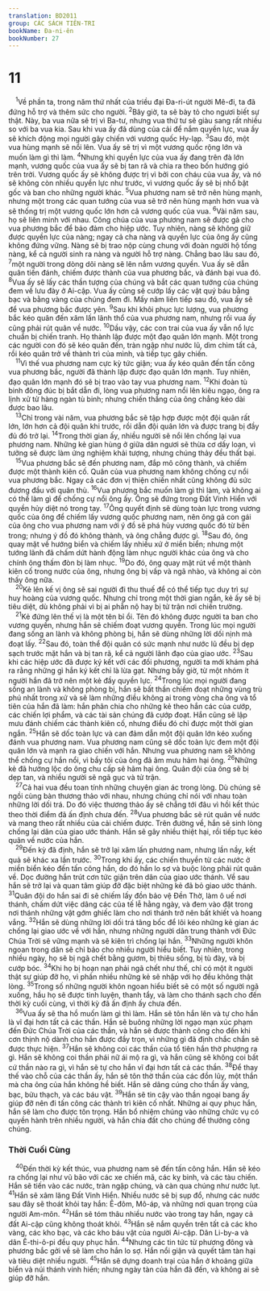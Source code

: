 ```yaml
---
translation: BD2011
group: CÁC SÁCH TIÊN-TRI
bookName: Đa-ni-ên 
bookNumber: 27
---
```


<div class="title"><h1>11</h1></div>
<span class="verse da_11_1"> <sup>1</sup>Về phần ta, trong năm thứ nhất của triều đại Ða-ri-út người Mê-đi, ta đã đứng hỗ trợ và thêm sức cho người. </span>
<span class="verse da_11_2"><sup>2</sup>Bây giờ, ta sẽ bày tỏ cho ngươi biết sự thật. Này, ba vua nữa sẽ trị vì Ba-tư, nhưng vua thứ tư sẽ giàu sang rất nhiều so với ba vua kia. Sau khi vua ấy đã dùng của cải để nắm quyền lực, vua ấy sẽ khích động mọi người gây chiến với vương quốc Hy-lạp. </span>
<span class="verse da_11_3"><sup>3</sup>Sau đó, một vua hùng mạnh sẽ nổi lên. Vua ấy sẽ trị vì một vương quốc rộng lớn và muốn làm gì thì làm. </span>
<span class="verse da_11_4"><sup>4</sup>Nhưng khi quyền lực của vua ấy đang trên đà lớn mạnh, vương quốc của vua ấy sẽ bị tan rã và chia ra theo bốn hướng gió trên trời. Vương quốc ấy sẽ không được trị vì bởi con cháu của vua ấy, và nó sẽ không còn nhiều quyền lực như trước, vì vương quốc ấy sẽ bị nhổ bật gốc và ban cho những người khác. </span>
<span class="verse da_11_5"><sup>5</sup>Vua phương nam sẽ trở nên hùng mạnh, nhưng một trong các quan tướng của vua sẽ trở nên hùng mạnh hơn vua và sẽ thống trị một vương quốc lớn hơn cả vương quốc của vua. </span>
<span class="verse da_11_6"><sup>6</sup>Vài năm sau, họ sẽ liên minh với nhau. Công chúa của vua phương nam sẽ được gả cho vua phương bắc để bảo đảm cho hiệp ước. Tuy nhiên, nàng sẽ không giữ được quyền lực của nàng; ngay cả cha nàng và quyền lực của ông ấy cũng không đứng vững. Nàng sẽ bị trao nộp cùng chung với đoàn người hộ tống nàng, kể cả người sinh ra nàng và người hỗ trợ nàng. Chẳng bao lâu sau đó, </span>
<span class="verse da_11_7"><sup>7</sup>một người trong dòng dõi nàng sẽ lên nắm vương quyền. Vua ấy sẽ dẫn quân tiến đánh, chiếm được thành của vua phương bắc, và đánh bại vua đó. </span>
<span class="verse da_11_8"><sup>8</sup>Vua ấy sẽ lấy các thần tượng của chúng và bắt các quan tướng của chúng đem về lưu đày ở Ai-cập. Vua ấy cũng sẽ cướp lấy các vật quý báu bằng bạc và bằng vàng của chúng đem đi. Mấy năm liên tiếp sau đó, vua ấy sẽ để vua phương bắc được yên. </span>
<span class="verse da_11_9"><sup>9</sup>Sau khi khôi phục lực lượng, vua phương bắc kéo quân đến xâm lấn lãnh thổ của vua phương nam, nhưng rồi vua ấy cũng phải rút quân về nước. </span>
<span class="verse da_11_10"><sup>10</sup>Dầu vậy, các con trai của vua ấy vẫn nổ lực chuẩn bị chiến tranh. Họ thành lập được một đạo quân lớn mạnh. Một trong các người con đó sẽ kéo quân đến, tràn ngập như nước lũ, dìm chìm tất cả, rồi kéo quân trở về thành trì của mình, và tiếp tục gây chiến.<br/></span>
<span class="verse da_11_11"> <sup>11</sup>Vì thế vua phương nam cực kỳ tức giận; vua ấy kéo quân đến tấn công vua phương bắc, người đã thành lập được đạo quân lớn mạnh. Tuy nhiên, đạo quân lớn mạnh đó sẽ bị trao vào tay vua phương nam. </span>
<span class="verse da_11_12"><sup>12</sup>Khi đoàn tù binh đông đúc bị bắt dẫn đi, lòng vua phương nam nổi lên kiêu ngạo, ông ra lịnh xử tử hàng ngàn tù binh; nhưng chiến thắng của ông chẳng kéo dài được bao lâu.<br/></span>
<span class="verse da_11_13"> <sup>13</sup>Chỉ trong vài năm, vua phương bắc sẽ tập hợp được một đội quân rất lớn, lớn hơn cả đội quân khi trước, rồi dẫn đội quân lớn và được trang bị đầy đủ đó trở lại. </span>
<span class="verse da_11_14"><sup>14</sup>Trong thời gian ấy, nhiều người sẽ nổi lên chống lại vua phương nam. Những kẻ gian hùng ở giữa dân ngươi sẽ thừa cơ dấy loạn, vì tưởng sẽ được làm ứng nghiệm khải tượng, nhưng chúng thảy đều thất bại.<br/></span>
<span class="verse da_11_15"> <sup>15</sup>Vua phương bắc sẽ đến phương nam, đắp mô công thành, và chiếm được một thành kiên cố. Quân của vua phương nam không chống cự nổi vua phương bắc. Ngay cả các đơn vị thiện chiến nhất cũng không đủ sức đương đầu với quân thù. </span>
<span class="verse da_11_16"><sup>16</sup>Vua phương bắc muốn làm gì thì làm, và không ai có thể làm gì để chống cự nổi ông ấy. Ông sẽ đứng trong Ðất Vinh Hiển với quyền hủy diệt nó trong tay. </span>
<span class="verse da_11_17"><sup>17</sup>Ông quyết định sẽ dùng toàn lực trong vương quốc của ông để chiếm lấy vương quốc phương nam, nên ông gả con gái của ông cho vua phương nam với ý đồ sẽ phá hủy vương quốc đó từ bên trong; nhưng ý đồ đó không thành, và ông chẳng được gì. </span>
<span class="verse da_11_18"><sup>18</sup>Sau đó, ông quay mặt về hướng biển và chiếm lấy nhiều xứ ở miền biển; nhưng một tướng lãnh đã chấm dứt hành động làm nhục người khác của ông và cho chính ông thấm đòn bị làm nhục. </span>
<span class="verse da_11_19"><sup>19</sup>Do đó, ông quay mặt rút về một thành kiên cố trong nước của ông, nhưng ông bị vấp và ngã nhào, và không ai còn thấy ông nữa.<br/></span>
<span class="verse da_11_20"> <sup>20</sup>Kẻ lên kế vị ông sẽ sai người đi thu thuế để có thể tiếp tục duy trì sự huy hoàng của vương quốc. Nhưng chỉ trong một thời gian ngắn, kẻ ấy sẽ bị tiêu diệt, dù không phải vì bị ai phẫn nộ hay bị tử trận nơi chiến trường.<br/></span>
<span class="verse da_11_21"> <sup>21</sup>Kẻ đứng lên thế vị là một tên bỉ ổi. Tên đó không được người ta ban cho vương quyền, nhưng hắn sẽ chiếm đoạt vương quyền. Trong lúc mọi người đang sống an lành và không phòng bị, hắn sẽ dùng những lời dối nịnh mà đoạt lấy. </span>
<span class="verse da_11_22"><sup>22</sup>Sau đó, toàn thể đội quân có sức mạnh như nước lũ đều bị dẹp sạch trước mặt hắn và bị tan rã, kể cả người lãnh đạo của giao ước. </span>
<span class="verse da_11_23"><sup>23</sup>Sau khi các hiệp ước đã được ký kết với các đối phương, người ta mới khám phá ra rằng những gì hắn ký kết chỉ là lừa gạt. Nhưng bấy giờ, từ một nhóm ít người hắn đã trở nên một kẻ đầy quyền lực. </span>
<span class="verse da_11_24"><sup>24</sup>Trong lúc mọi người đang sống an lành và không phòng bị, hắn sẽ bất thần chiếm đoạt những vùng trù phú nhất trong xứ và sẽ làm những điều không ai trong vòng cha ông và tổ tiên của hắn đã làm: hắn phân chia cho những kẻ theo hắn các của cướp, các chiến lợi phẩm, và các tài sản chúng đã cướp đoạt. Hắn cũng sẽ lập mưu đánh chiếm các thành kiên cố, nhưng điều đó chỉ được một thời gian ngắn. </span>
<span class="verse da_11_25"><sup>25</sup>Hắn sẽ dốc toàn lực và can đảm dẫn một đội quân lớn kéo xuống đánh vua phương nam. Vua phương nam cũng sẽ dốc toàn lực đem một đội quân lớn và mạnh ra giao chiến với hắn. Nhưng vua phương nam sẽ không thể chống cự hắn nổi, vì bầy tôi của ông đã âm mưu hãm hại ông. </span>
<span class="verse da_11_26"><sup>26</sup>Những kẻ đã hưởng lộc do ông chu cấp sẽ hãm hại ông. Quân đội của ông sẽ bị dẹp tan, và nhiều người sẽ ngã gục và tử trận.<br/></span>
<span class="verse da_11_27"> <sup>27</sup>Cả hai vua đều toan tính những chuyện gian ác trong lòng. Dù chúng sẽ ngồi cùng bàn thương thảo với nhau, nhưng chúng chỉ nói với nhau toàn những lời dối trá. Do đó việc thương thảo ấy sẽ chẳng tới đâu vì hồi kết thúc theo thời điểm đã ấn định chưa đến. </span>
<span class="verse da_11_28"><sup>28</sup>Vua phương bắc sẽ rút quân về nước và mang theo rất nhiều của cải chiếm được. Trên đường về, hắn sẽ sinh lòng chống lại dân của giao ước thánh. Hắn sẽ gây nhiều thiệt hại, rồi tiếp tục kéo quân về nước của hắn.<br/></span>
<span class="verse da_11_29"> <sup>29</sup>Ðến kỳ đã định, hắn sẽ trở lại xâm lấn phương nam, nhưng lần nầy, kết quả sẽ khác xa lần trước. </span>
<span class="verse da_11_30"><sup>30</sup>Trong khi ấy, các chiến thuyền từ các nước ở miền biển kéo đến tấn công hắn, do đó hắn lo sợ và buộc lòng phải rút quân về. Dọc đường hắn trút cơn tức giận trên dân của giao ước thánh. Về sau hắn sẽ trở lại và quan tâm giúp đỡ đặc biệt những kẻ đã bỏ giao ước thánh. </span>
<span class="verse da_11_31"><sup>31</sup>Quân đội do hắn sai đi sẽ chiếm lấy đồn bảo vệ Ðền Thờ, làm ô uế nơi thánh, chấm dứt việc dâng các của tế lễ hằng ngày, và đem vào đặt trong nơi thánh những vật gớm ghiếc làm cho nơi thánh trở nên bất khiết và hoang vắng. </span>
<span class="verse da_11_32"><sup>32</sup>Hắn sẽ dùng những lời dối trá tâng bốc để lôi kéo những kẻ gian ác chống lại giao ước về với hắn, nhưng những người dân trung thành với Ðức Chúa Trời sẽ vững mạnh và sẽ kiên trì chống lại hắn. </span>
<span class="verse da_11_33"><sup>33</sup>Những người khôn ngoan trong dân sẽ chỉ bảo cho nhiều người hiểu biết. Tuy nhiên, trong nhiều ngày, họ sẽ bị ngã chết bằng gươm, bị thiêu sống, bị tù đày, và bị cướp bóc. </span>
<span class="verse da_11_34"><sup>34</sup>Khi họ bị hoạn nạn phải ngã chết như thế, chỉ có một ít người thật sự giúp đỡ họ, vì phần nhiều những kẻ sẽ nhập với họ đều không thật lòng. </span>
<span class="verse da_11_35"><sup>35</sup>Trong số những người khôn ngoan hiểu biết sẽ có một số người ngã xuống, hầu họ sẽ được tinh luyện, thanh tẩy, và làm cho thánh sạch cho đến thời kỳ cuối cùng, vì thời kỳ đã ấn định ấy chưa đến.<br/></span>
<span class="verse da_11_36"> <sup>36</sup>Vua ấy sẽ tha hồ muốn làm gì thì làm. Hắn sẽ tôn hắn lên và tự cho hắn là vĩ đại hơn tất cả các thần. Hắn sẽ buông những lời ngạo mạn xúc phạm đến Ðức Chúa Trời của các thần, và hắn sẽ được thành công cho đến khi cơn thịnh nộ dành cho hắn được đầy trọn, vì những gì đã định chắc chắn sẽ được thực hiện. </span>
<span class="verse da_11_37"><sup>37</sup>Hắn sẽ không coi các thần của tổ tiên hắn thờ phượng ra gì. Hắn sẽ không coi thần phái nữ ái mộ ra gì, và hắn cũng sẽ không coi bất cứ thần nào ra gì, vì hắn sẽ tự cho hắn vĩ đại hơn tất cả các thần. </span>
<span class="verse da_11_38"><sup>38</sup>Ðể thay thế vào chỗ của các thần ấy, hắn sẽ tôn thờ thần của các đồn lũy, một thần mà cha ông của hắn không hề biết. Hắn sẽ dâng cúng cho thần ấy vàng, bạc, bửu thạch, và các báu vật. </span>
<span class="verse da_11_39"><sup>39</sup>Hắn sẽ tin cậy vào thần ngoại bang ấy giúp đỡ nên đi tấn công các thành trì kiên cố nhất. Những ai quy phục hắn, hắn sẽ làm cho được tôn trọng. Hắn bổ nhiệm chúng vào những chức vụ có quyền hành trên nhiều người, và hắn chia đất cho chúng để thưởng công chúng.<br/></span>
<div class="title"><h3>Thời Cuối Cùng</h3></div>
<span class="verse da_11_40"> <sup>40</sup>Ðến thời kỳ kết thúc, vua phương nam sẽ đến tấn công hắn. Hắn sẽ kéo ra chống lại như vũ bão với các xe chiến mã, các kỵ binh, và các tàu chiến. Hắn sẽ tiến vào các nước, tràn ngập chúng, và càn qua chúng như nước lụt. </span>
<span class="verse da_11_41"><sup>41</sup>Hắn sẽ xâm lăng Ðất Vinh Hiển. Nhiều nước sẽ bị sụp đổ, nhưng các nước sau đây sẽ thoát khỏi tay hắn: Ê-đôm, Mô-áp, và những nơi quan trọng của người Am-môn. </span>
<span class="verse da_11_42"><sup>42</sup>Hắn sẽ tóm thâu nhiều nước vào trong tay hắn, ngay cả đất Ai-cập cũng không thoát khỏi. </span>
<span class="verse da_11_43"><sup>43</sup>Hắn sẽ nắm quyền trên tất cả các kho vàng, các kho bạc, và các kho báu vật của người Ai-cập. Dân Li-by-a và dân Ê-thi-ô-pi đều quy phục hắn. </span>
<span class="verse da_11_44"><sup>44</sup>Nhưng các tin tức từ phương đông và phương bắc gởi về sẽ làm cho hắn lo sợ. Hắn nổi giận và quyết tâm tàn hại và tiêu diệt nhiều người. </span>
<span class="verse da_11_45"><sup>45</sup>Hắn sẽ dựng doanh trại của hắn ở khoảng giữa biển và núi thánh vinh hiển; nhưng ngày tàn của hắn đã đến, và không ai sẽ giúp đỡ hắn.<br/></span>
